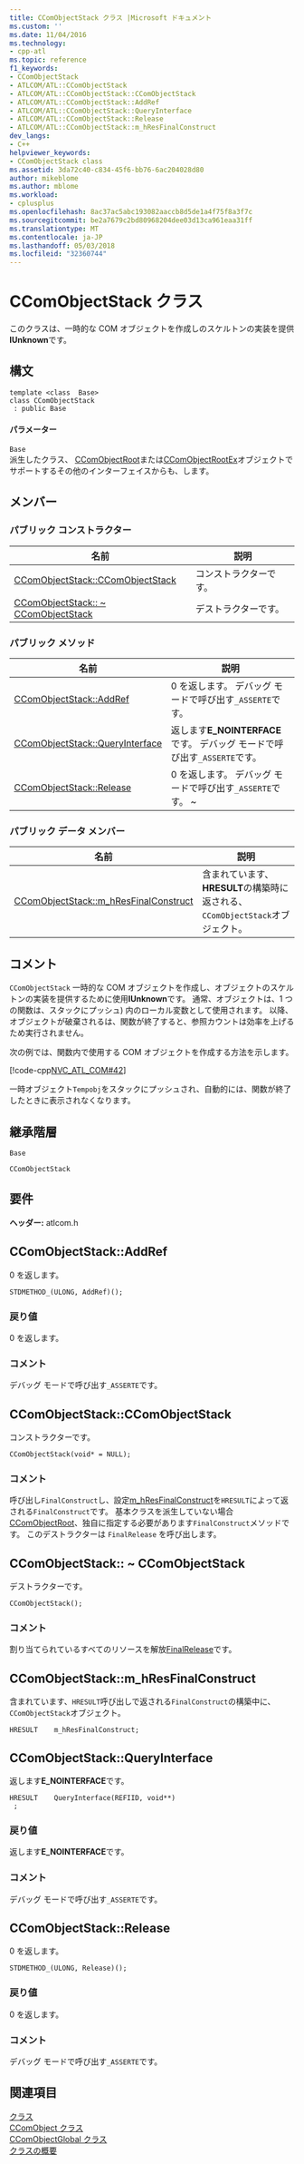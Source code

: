 ```yaml
---
title: CComObjectStack クラス |Microsoft ドキュメント
ms.custom: ''
ms.date: 11/04/2016
ms.technology:
- cpp-atl
ms.topic: reference
f1_keywords:
- CComObjectStack
- ATLCOM/ATL::CComObjectStack
- ATLCOM/ATL::CComObjectStack::CComObjectStack
- ATLCOM/ATL::CComObjectStack::AddRef
- ATLCOM/ATL::CComObjectStack::QueryInterface
- ATLCOM/ATL::CComObjectStack::Release
- ATLCOM/ATL::CComObjectStack::m_hResFinalConstruct
dev_langs:
- C++
helpviewer_keywords:
- CComObjectStack class
ms.assetid: 3da72c40-c834-45f6-bb76-6ac204028d80
author: mikeblome
ms.author: mblome
ms.workload:
- cplusplus
ms.openlocfilehash: 8ac37ac5abc193082aaccb8d5de1a4f75f8a3f7c
ms.sourcegitcommit: be2a7679c2bd80968204dee03d13ca961eaa31ff
ms.translationtype: MT
ms.contentlocale: ja-JP
ms.lasthandoff: 05/03/2018
ms.locfileid: "32360744"
---
```

# <a name="ccomobjectstack-class"></a>CComObjectStack クラス
このクラスは、一時的な COM オブジェクトを作成しのスケルトンの実装を提供**IUnknown**です。  
  
## <a name="syntax"></a>構文  
  
```
template <class  Base>  
class CComObjectStack
 : public Base
```  
  
#### <a name="parameters"></a>パラメーター  
 `Base`  
 派生したクラス、 [CComObjectRoot](../../atl/reference/ccomobjectroot-class.md)または[CComObjectRootEx](../../atl/reference/ccomobjectrootex-class.md)オブジェクトでサポートするその他のインターフェイスからも、します。  
  
## <a name="members"></a>メンバー  
  
### <a name="public-constructors"></a>パブリック コンストラクター  
  
|名前|説明|  
|----------|-----------------|  
|[CComObjectStack::CComObjectStack](#ccomobjectstack)|コンストラクターです。|  
|[CComObjectStack:: ~ CComObjectStack](#dtor)|デストラクターです。|  
  
### <a name="public-methods"></a>パブリック メソッド  
  
|名前|説明|  
|----------|-----------------|  
|[CComObjectStack::AddRef](#addref)|0 を返します。 デバッグ モードで呼び出す`_ASSERTE`です。|  
|[CComObjectStack::QueryInterface](#queryinterface)|返します**E_NOINTERFACE**です。 デバッグ モードで呼び出す`_ASSERTE`です。|  
|[CComObjectStack::Release](#release)|0 を返します。 デバッグ モードで呼び出す`_ASSERTE`です。 ~|  
  
### <a name="public-data-members"></a>パブリック データ メンバー  
  
|名前|説明|  
|----------|-----------------|  
|[CComObjectStack::m_hResFinalConstruct](#m_hresfinalconstruct)|含まれています、 **HRESULT**の構築時に返される、`CComObjectStack`オブジェクト。|  
  
## <a name="remarks"></a>コメント  
 `CComObjectStack` 一時的な COM オブジェクトを作成し、オブジェクトのスケルトンの実装を提供するために使用**IUnknown**です。 通常、オブジェクトは、1 つの関数は、スタックにプッシュ) 内のローカル変数として使用されます。 以降、オブジェクトが破棄されるは、関数が終了すると、参照カウントは効率を上げるため実行されません。  
  
 次の例では、関数内で使用する COM オブジェクトを作成する方法を示します。  
  
 [!code-cpp[NVC_ATL_COM#42](../../atl/codesnippet/cpp/ccomobjectstack-class_1.cpp)]  
  
 一時オブジェクト`Tempobj`をスタックにプッシュされ、自動的には、関数が終了したときに表示されなくなります。  
  
## <a name="inheritance-hierarchy"></a>継承階層  
 `Base`  
  
 `CComObjectStack`  
  
## <a name="requirements"></a>要件  
 **ヘッダー:** atlcom.h  
  
##  <a name="addref"></a>  CComObjectStack::AddRef  
 0 を返します。  
  
```
STDMETHOD_(ULONG, AddRef)();
```  
  
### <a name="return-value"></a>戻り値  
 0 を返します。  
  
### <a name="remarks"></a>コメント  
 デバッグ モードで呼び出す`_ASSERTE`です。  
  
##  <a name="ccomobjectstack"></a>  CComObjectStack::CComObjectStack  
 コンストラクターです。  
  
```
CComObjectStack(void* = NULL);
```  
  
### <a name="remarks"></a>コメント  
 呼び出し`FinalConstruct`し、設定[m_hResFinalConstruct](#m_hresfinalconstruct)を`HRESULT`によって返される`FinalConstruct`です。 基本クラスを派生していない場合[CComObjectRoot](../../atl/reference/ccomobjectroot-class.md)、独自に指定する必要があります`FinalConstruct`メソッドです。 このデストラクターは `FinalRelease` を呼び出します。  
  
##  <a name="dtor"></a>  CComObjectStack:: ~ CComObjectStack  
 デストラクターです。  
  
```
CComObjectStack();
```  
  
### <a name="remarks"></a>コメント  
 割り当てられているすべてのリソースを解放[FinalRelease](ccomobjectrootex-class.md#finalrelease)です。  
  
##  <a name="m_hresfinalconstruct"></a>  CComObjectStack::m_hResFinalConstruct  
 含まれています、`HRESULT`呼び出しで返される`FinalConstruct`の構築中に、`CComObjectStack`オブジェクト。  
  
```
HRESULT    m_hResFinalConstruct;
```  
  
##  <a name="queryinterface"></a>  CComObjectStack::QueryInterface  
 返します**E_NOINTERFACE**です。  
  
```
HRESULT    QueryInterface(REFIID, void**)
 ;
```  
  
### <a name="return-value"></a>戻り値  
 返します**E_NOINTERFACE**です。  
  
### <a name="remarks"></a>コメント  
 デバッグ モードで呼び出す`_ASSERTE`です。  
  
##  <a name="release"></a>  CComObjectStack::Release  
 0 を返します。  
  
```
STDMETHOD_(ULONG, Release)();
```  
  
### <a name="return-value"></a>戻り値  
 0 を返します。  
  
### <a name="remarks"></a>コメント  
 デバッグ モードで呼び出す`_ASSERTE`です。  
  
## <a name="see-also"></a>関連項目  
 [クラス](../../atl/reference/ccomaggobject-class.md)   
 [CComObject クラス](../../atl/reference/ccomobject-class.md)   
 [CComObjectGlobal クラス](../../atl/reference/ccomobjectglobal-class.md)   
 [クラスの概要](../../atl/atl-class-overview.md)
